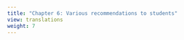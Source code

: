 ```yaml
---
title: "Chapter 6: Various recommendations to students"
view: translations
weight: 7
---
```

<!--
{{< lang "en" />}}{{< lang />}}
{{< lang "fr" />}}{{< lang />}} -->
